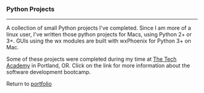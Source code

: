 ### Python Projects
***

A collection of small Python projects I've completed.
Since I am more of a linux user, I've written those python projects for Macs, using Python 2+ or 3+.
GUIs using the wx modules are built with wxPhoenix for Python 3+ on Mac.

Some of these projects were completed during my time at [The Tech Academy](https://www.learncodinganywhere.com) in Portland, OR. Click on the link for more information about the software development bootcamp.

Return to [portfolio](../../../)
